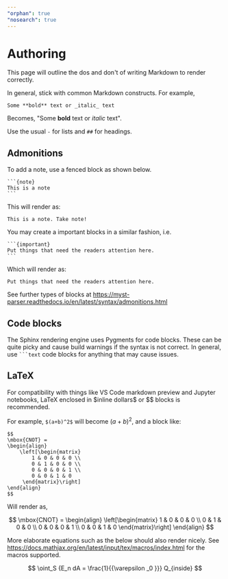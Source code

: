 ```yaml
---
"orphan": true
"nosearch": true
---
```


# Authoring

This page will outline the dos and don't of writing Markdown to render correctly.

In general, stick with common Markdown constructs. For example,

    Some **bold** text or _italic_ text

Becomes, "Some **bold** text or _italic_ text".

Use the usual `-` for lists and `##` for headings.

## Admonitions

To add a note, use a fenced block as shown below.

    ```{note}
    This is a note
    ```

This will render as:

```{note}
This is a note. Take note!
```

You may create a important blocks in a similar fashion, i.e.

    ```{important}
    Put things that need the readers attention here.
    ```

Which will render as:

```{important}
Put things that need the readers attention here.
```

See further types of blocks at
<https://myst-parser.readthedocs.io/en/latest/syntax/admonitions.html>

## Code blocks

The Sphinx rendering engine uses Pygments for code blocks. These can be quite
picky and cause build warnings if the syntax is not correct. In general, use
` ```text ` code blocks for anything that may cause issues.

## LaTeX

For compatibility with things like VS Code markdown preview and Jupyter
notebooks, LaTeX enclosed in \$inline dollars\$ or \$\$ blocks is recommended.

For example, `$(a+b)^2$` will become $(a+b)^2$, and a block like:

    $$
    \mbox{CNOT} =
    \begin{align}
        \left[\begin{matrix}
            1 & 0 & 0 & 0 \\
            0 & 1 & 0 & 0 \\
            0 & 0 & 0 & 1 \\
            0 & 0 & 1 & 0
         \end{matrix}\right]
    \end{align}
    $$

Will render as,

$$
\mbox{CNOT} =
\begin{align}
    \left[\begin{matrix}
        1 & 0 & 0 & 0 \\
        0 & 1 & 0 & 0 \\
        0 & 0 & 0 & 1 \\
        0 & 0 & 1 & 0
     \end{matrix}\right]
\end{align}
$$

More elaborate equations such as the below should also render nicely. See
<https://docs.mathjax.org/en/latest/input/tex/macros/index.html> for the
macros supported.

$$
\oint_S {E_n dA = \frac{1}{{\varepsilon _0 }}} Q_{inside}
$$
